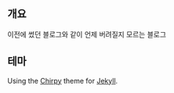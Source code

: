 ## 개요

이전에 썼던 블로그와 같이 언제 버려질지 모르는 블로그

## 테마

Using the [Chirpy](https://github.com/cotes2020/jekyll-theme-chirpy) theme for [Jekyll](https://jekyllrb.com/).
